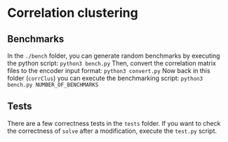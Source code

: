 # Correlation clustering

## Benchmarks
In the `./bench` folder, you can generate random benchmarks by executing the python script:
```python3 bench.py```
Then, convert the correlation matrix files to the encoder input format:
```python3 convert.py```
Now back in this folder (`corrClus`) you can execute the benchmarking script:
```python3 bench.py NUMBER_OF_BENCHMARKS```

## Tests
There are a few correctness tests in the `tests` folder. If you want to check the correctness of `solve` after a
modification, execute the `test.py` script.